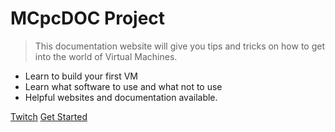 <!-- _coverpage.md -->

# MCpcDOC Project

> This documentation website will give you tips and tricks on how to get into the world of Virtual Machines.

- Learn to build your first VM
- Learn what software to use and what not to use
- Helpful websites and documentation available.

[Twitch](https://github.com/docsifyjs/docsify/)
[Get Started](/home.md)
